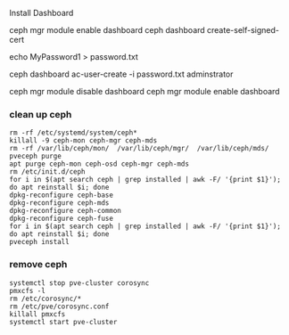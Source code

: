 Install Dashboard


ceph mgr module enable dashboard
ceph dashboard create-self-signed-cert

echo MyPassword1 > password.txt

ceph dashboard ac-user-create <name> -i password.txt adminstrator

ceph mgr module disable dashboard
ceph mgr module enable dashboard

### clean up ceph

```
rm -rf /etc/systemd/system/ceph*
killall -9 ceph-mon ceph-mgr ceph-mds
rm -rf /var/lib/ceph/mon/  /var/lib/ceph/mgr/  /var/lib/ceph/mds/
pveceph purge
apt purge ceph-mon ceph-osd ceph-mgr ceph-mds
rm /etc/init.d/ceph
for i in $(apt search ceph | grep installed | awk -F/ '{print $1}'); do apt reinstall $i; done
dpkg-reconfigure ceph-base
dpkg-reconfigure ceph-mds
dpkg-reconfigure ceph-common
dpkg-reconfigure ceph-fuse
for i in $(apt search ceph | grep installed | awk -F/ '{print $1}'); do apt reinstall $i; done
pveceph install
```

### remove ceph
```
systemctl stop pve-cluster corosync
pmxcfs -l
rm /etc/corosync/*
rm /etc/pve/corosync.conf
killall pmxcfs
systemctl start pve-cluster
```
